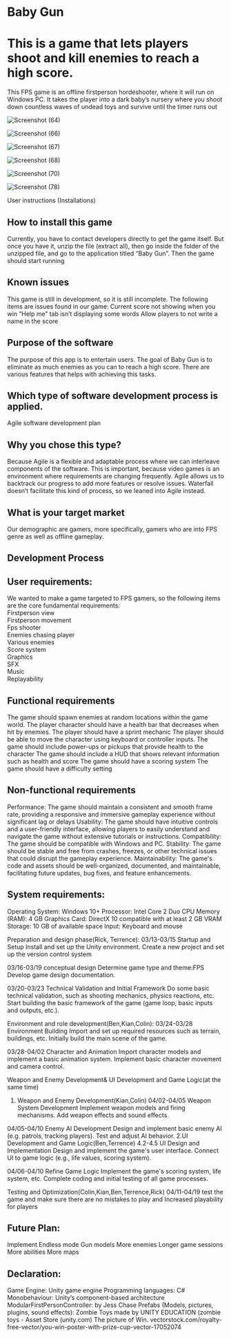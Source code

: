 # Baby Gun

# This is a game that lets players shoot and kill enemies to reach a high score.

This FPS game is an offline firstperson hordeshooter, where it will run on Windows PC. It takes the player into a dark baby’s nursery where you shoot down countless waves of undead toys and survive until the timer runs out


![Screenshot (64)](https://github.com/benlcs040114/SEProject2/assets/167516070/d6a64ccf-15c9-43b5-88f2-ca5897c8356e)

![Screenshot (66)](https://github.com/benlcs040114/SEProject2/assets/167516070/9d0e38d8-7cad-4855-94e7-5453037162e5)

![Screenshot (67)](https://github.com/benlcs040114/SEProject2/assets/167516070/b6ee7873-114a-4bd7-9c7f-dfa74909945d)

![Screenshot (68)](https://github.com/benlcs040114/SEProject2/assets/167516070/54e2928e-29d6-4e3d-a6e0-addb7871b9a9)

![Screenshot (70)](https://github.com/benlcs040114/SEProject2/assets/167516070/3c632839-e8b7-46ca-9477-91edcca619e6)

![Screenshot (78)](https://github.com/benlcs040114/SEProject2/assets/167516070/86899e72-5170-4f69-992b-d6696abf5174)

User instructions (Installations)

## How to install this game
Currently, you have to contact developers directly to get the game itself. But once you have it, unzip the file (extract all), then go inside the folder of the unzipped file, and go to the application titled “Baby Gun”. Then the game should start running

## Known issues
This game is still in development, so it is still incomplete. The following items are issues found in our game:
Current score not showing when you win
“Help me” tab isn’t displaying some words
Allow players to not write a name in the score


## Purpose of the software

The purpose of this app is to entertain users. The goal of Baby Gun is to eliminate as much enemies as you can to reach a high score. There are various features that helps with achieving this tasks.

## Which type of software development process is applied.

Agile software development plan 


## Why you chose this type?

Because Agile is a flexible and adaptable process where we can interleave components of the software. This is important, because video games is an environment where requirements are changing frequently. Agile allows us to backtrack our progress to add more features or resolve issues. Waterfall doesn’t facilitate this kind of process, so we leaned into Agile instead.

## What is your target market

Our demographic are gamers, more specifically, gamers who are into FPS genre as well as offline gameplay.


## Development Process

## User requirements:
We wanted to make a game targeted to FPS gamers, so the following items are the core fundamental requirements: <br>
Firstperson view <br>
Firstperson movement<br>
Fps shooter <br>
Enemies chasing player <br>
Various enemies <br>
Score system <br>
Graphics <br>
SFX <br>
Music <br>
Replayability <br>

## Functional requirements
The game should spawn enemies at random locations within the game world.
The player character should have a health bar that decreases when hit by enemies.
The player should have a sprint mechanic
The player should be able to move the character using keyboard or controller inputs.
The game should include power-ups or pickups that provide health to the character
The game should include a HUD that shows relevant information such as health and score
The game should have a scoring system
The game should have a difficulty setting

## Non-functional requirements
Performance: The game should maintain a consistent and smooth frame rate, providing a responsive and immersive gameplay experience without significant lag or delays
Usability: The game should have intuitive controls and a user-friendly interface, allowing players to easily understand and navigate the game without extensive tutorials or instructions.
Compatibility: The game should be compatible with Windows and PC.
Stability: The game should be stable and free from crashes, freezes, or other technical issues that could disrupt the gameplay experience.
Maintainability: The game's code and assets should be well-organized, documented, and maintainable, facilitating future updates, bug fixes, and feature enhancements.

## System requirements:
Operating System: Windows 10+
Processor: Intel Core 2 Duo CPU
Memory (RAM): 4 GB
Graphics Card: DirectX 10 compatible with at least 2 GB VRAM
Storage: 10 GB of available space
Input: Keyboard and mouse

Preparation and design phase(Rick, Terrence):
03/13-03/15 Startup and Setup
Install and set up the Unity environment.
Create a new project and set up the version control system

03/16-03/19 conceptual design
Determine game type and theme:FPS
Develop game design documentation.

03/20-03/23 Technical Validation and Initial Framework
Do some basic technical validation, such as shooting mechanics, physics reactions, etc.
Start building the basic framework of the game (game loop, basic inputs and outputs, etc.).


Environment and role development(Ben,Kian,Colin):
03/24-03/28 Environment Building
Import and set up required resources such as terrain, buildings, etc.
Initially build the main scene of the game.

03/28-04/02 Character and Animation
Import character models and implement a basic animation system.
Implement basic character movement and camera control.

Weapon and Enemy Development& UI Development and Game Logic(at the same time)
1. Weapon and Enemy Development(Kian,Colin)
04/02-04/05 Weapon System Development
Implement weapon models and firing mechanisms.
Add weapon effects and sound effects.

04/05-04/10 Enemy AI Development
Design and implement basic enemy AI (e.g. patrols, tracking players).
Test and adjust AI behavior. 
2.UI Development and Game Logic(Ben,Terrence)
4.2-4.5 UI Design and Implementation
Design and implement the game's user interface.
Connect UI to game logic (e.g., life values, scoring system).

04/06-04/10 Refine Game Logic
Implement the game's scoring system, life system, etc.
Complete coding and initial testing of all game processes.

Testing and Optimization(Colin,Kian,Ben,Terrence,Rick)
04/11-04/19 test the game and make sure there are no mistakes to play and Increased playability for players

## Future Plan:
Implement Endless mode
Gun models
More enemies
Longer game sessions
More abilities
More maps

## Declaration:
Game Engine: Unity game engine
Programming languages: C#
Monobehaviour: Unity’s component-based architecture
ModularFirstPersonController: by Jess Chase
Prefabs (Models, pictures, plugins, sound effects):
Zombie Toys made by UNITY EDUCATION (zombie toys - Asset Store (unity.com)
The picture of Win.
vectorstock.com/royalty-free-vector/you-win-poster-with-prize-cup-vector-17052074

